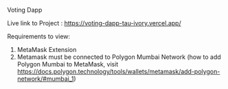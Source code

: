 Voting Dapp

Live link to Project :
https://voting-dapp-tau-ivory.vercel.app/

Requirements to view:
1. MetaMask Extension
2. Metamask must be connected to Polygon Mumbai Network
(how to add Polygon Mumbai to MetaMask, visit https://docs.polygon.technology/tools/wallets/metamask/add-polygon-network/#mumbai_1)